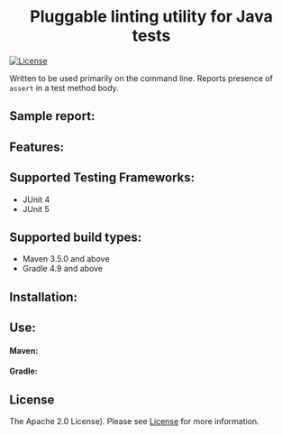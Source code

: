 <h1 align="center">Pluggable linting utility for Java tests</h1>


[![License](https://img.shields.io/badge/license-Apache%202.0-blue.svg)](https://choosealicense.com/licenses/apache-2.0/)

Written to be used primarily on the command line. Reports presence of `assert` in a test method body. 


## Sample report:


## Features:


## Supported Testing Frameworks:
- JUnit 4
- JUnit 5

## Supported build types:
- Maven 3.5.0 and above
- Gradle 4.9 and above

## Installation:


## Use:
#### Maven: 
#### Gradle:


## License

The Apache 2.0 License). Please see [License](https://choosealicense.com/licenses/apache-2.0/) for more information.

